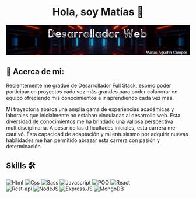 <div align="center">
<h1 align="center">Hola, soy Matías 👋</h1>
</div>

![banner de presentación](./bannerGithub.png)


## 👀 Acerca de mi:

Recientemente me gradué de Desarrollador Full Stack, espero poder participar en proyectos cada vez más grandes para poder colaborar en equipo ofreciendo mis conocimientos e ir aprendiendo cada vez mas.

Mi trayectoria abarca una amplia gama de experiencias académicas y laborales que inicialmente no estaban vinculadas al desarrollo web. Esta diversidad de conocimientos me ha brindado una valiosa perspectiva multidisciplinaria. A pesar de las dificultades iniciales, esta carrera me cautivó. Esta capacidad de adaptación y mi entusiasmo por adquirir nuevas habilidades me han permitido abrazar esta carrera con pasión y determinación.


## Skills 🛠️

![Html](https://img.shields.io/badge/Html-E34F26?style=for-the-badge&logo=html5&logoColor=white)
![Css](https://img.shields.io/badge/Css-1572B6?style=for-the-badge&logo=css3&logoColor=white)
![Sass](https://img.shields.io/badge/Sass-FFC0CB?style=for-the-badge&logo=css3&logoColor=white)
![Javascript](https://img.shields.io/badge/JavaScript-F7DF1E?style=for-the-badge&logo=javascript&logoColor=black)
![POO](https://img.shields.io/badge/{POO}-E34F26?style=for-the-badge&logo=html5&logoColor=white)
![React](https://img.shields.io/badge/React-20232A?style=for-the-badge&logo=react&logoColor=61DAFB)</br>
![Rest-api](https://img.shields.io/badge/REST-API-00BFFF?style=for-the-badge&logo=react&logoColor=white)
![NodeJS](https://img.shields.io/badge/Node.js-43853D?style=for-the-badge&logo=node.js&logoColor=white)
![Express.JS](https://img.shields.io/badge/Express.js-404D59?style=for-the-badge)
![MongoDB](https://img.shields.io/badge/MongoDB-4EA94B?style=for-the-badge&logo=mongodb&logoColor=white)

<!--
**2022matias/2022matias** is a ✨ _special_ ✨ repository because its `README.md` (this file) appears on your GitHub profile.

Here are some ideas to get you started:

- 🔭 I’m currently working on ...
- 🌱 I’m currently learning ...
- 👯 I’m looking to collaborate on ...
- 🤔 I’m looking for help with ...
- 💬 Ask me about ...
- 📫 How to reach me: ...
- 😄 Pronouns: ...
- ⚡ Fun fact: ...
-->
